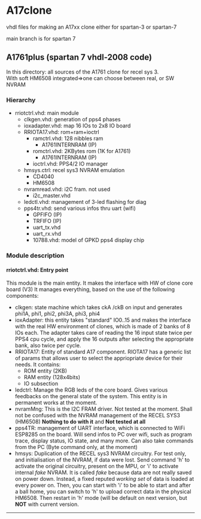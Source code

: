 # A17clone
vhdl files for making an A17xx clone either for spartan-3 or spartan-7

main branch is for spartan 7

## A1761plus  (spartan 7 vhdl-2008 code)  
In this directory: all sources of the A1761 clone for recel sys 3.  
With soft HM6508 integrated=>one can choose between real, or SW NVRAM  

### Hierarchy  

* rriotctrl.vhd: main module 
   * clkgen.vhd: generation of pps4 phases
   * ioxadapter.vhd: map 16 IOs to 2x8 IO board  
   * RRIOTA17.vhd: rom+ram+ioctrl  
      * ramctrl.vhd: 128 nibbles ram   
          * A1761INTERNRAM (IP)    
      * romctrl.vhd: 2KBytes rom (1K for A1761)  
          * A1761INTERNRAM (IP)  
      * ioctrl.vhd: PPS4/2 IO manager
   * hmsys.ctrl: recel sys3 NVRAM emulation
      * CD4040  
      * HM6508
   * nvramread.vhd: i2C fram. not used
      * i2c_master.vhd
   * ledctl.vhd: management of 3-led flashing for diag
   * pps4tr.vhd: send various infos thru uart (wifi)
      * GPFIFO (IP)
      * TRFIFO (IP)
      * uart_tx.vhd
      * uart_rx.vhd
      * 10788.vhd: model of GPKD pps4 display chip  

### Module description
#### rriotctrl.vhd: Entry point
This module is the main entity. It makes the interface with HW of clone core board (V3)
It manages everything, based on the use of the following components:
*  clkgen: state machine which takes ckA /ckB on input and generates phi1A, phi1, phi2, phi3A, phi3, phi4
*  ioxAdapter: this entity takes "standard" IO0..15 and makes the interface with the real HW environment of clones, which is made of 2 banks of 8 IOs each. The adapter takes care of reading the 16 input state twice per PPS4 cpu cycle, and apply the 16 outputs after selecting the appropriate bank, also twice per cycle.
*  RRIOTA17: Entity of standard A17 component. RIOTA17 has a generic list of params that allows user to select the appriopriate device for their needs. It contains:
      *  ROM entity (2KB)
      *  RAM entity (128x4bits)
      *  IO subsection
*  ledctrl: Manage the RGB leds of the core board. Gives various feedbacks on the general state of the system. This entity is in permanent works at the moment.
*  nvramMng: This is the I2C FRAM driver. Not tested at the moment. Shall not be confused with the NVRAM management of the RECEL SYS3 (HM6508) **Nothing to do with it** and **Not tested at all**
*  pps4TR: management of UART interface, which is connected to WiFi ESP8285 on the board. Will send infos to PC over wifi, such as program trace, display status, IO state, and many more. Can also take commands from the PC (Byte command only, at the moment)
*  hmsys: Duplication of the RECEL sys3 NVRAM circuitry. For test only, and initialisation of the NVRAM, if data were lost. Send command 'h' to activate the original circuitry, present on the MPU, or 'i' to activate internal *fake* NVRAM. It is called *fake* because data are not really saved on power down. Instead, a fixed reputed *working set* of data is loaded at every power on. Then, you can start with 'i' to be able to start and after a ball home, you can switch to 'h' to upload correct data in the physical HM6508. Then restart in 'h' mode (will be default on next version, but **NOT** with current version.





 



---
   
     
   

